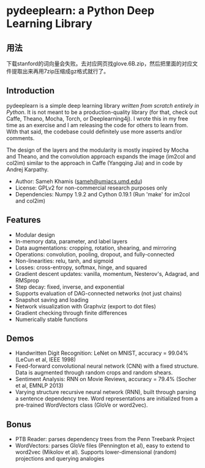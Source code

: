 # pydeeplearn: a Python Deep Learning Library

## 用法
下载stanford的词向量会失败。去对应网页找glove.6B.zip，然后把里面的对应文件提取出来再用7zip压缩成gz格式就行了。

## Introduction
pydeeplearn is a simple deep learning library *written from scratch entirely in Python*. It is not meant to be a production-quality library (for that, check out Caffe, Theano, Mocha, Torch, or Deeplearning4j). I wrote this in my free time as an exercise and I am releasing the code for others to learn from. With that said, the codebase could definitely use more asserts and/or comments.

The design of the layers and the modularity is mostly inspired by Mocha and Theano, and the convolution approach expands the image (im2col and col2im) similar to the approach in Caffe (Yangqing Jia) and in code by Andrej Karpathy.

* Author: Sameh Khamis (sameh@umiacs.umd.edu)
* License: GPLv2 for non-commercial research purposes only
* Dependencies: Numpy 1.9.2 and Cython 0.19.1 (Run 'make' for im2col and col2im)

## Features
* Modular design
 * In-memory data, parameter, and label layers
 * Data augmentations: cropping, rotation, shearing, and mirroring
 * Operations: convolution, pooling, dropout, and fully-connected
 * Non-linearities: relu, tanh, and sigmoid
 * Losses: cross-entropy, softmax, hinge, and squared
 * Gradient descent updates: vanilla, momentum, Nesterov's, Adagrad, and RMSprop
 * Step decay: fixed, inverse, and exponential
* Supports evaluation of DAG-connected networks (not just chains)
* Snapshot saving and loading
* Network visualization with Graphviz (export to dot files)
* Gradient checking through finite differences
* Numerically stable functions

## Demos
* Handwritten Digit Recognition: LeNet on MNIST, accuracy = 99.04% (LeCun et al, IEEE 1998)
 * Feed-forward convolutional neural network (CNN) with a fixed structure. Data is augmented through random crops and random shears.
* Sentiment Analysis: RNN on Movie Reviews, accuracy = 79.4% (Socher et al, EMNLP 2013)
 * Varying structure recursive neural network (RNN), built through parsing a sentence dependency tree. Word representations are initialized from a pre-trained WordVectors class (GloVe or word2vec).

## Bonus
* PTB Reader: parses dependency trees from the Penn Treebank Project
* WordVectors: parses GloVe files (Pennington et al), easy to extend to word2vec (Mikolov et al). Supports lower-dimensional (random) projections and querying analogies
